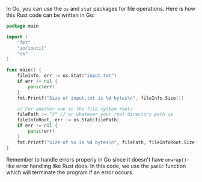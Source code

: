 In Go, you can use the `os` and `stat` packages for file operations. Here is how this Rust code can be written in Go:

```go
package main

import (
	"fmt"
	"io/ioutil"
	"os"
)

func main() {
	fileInfo, err := os.Stat("input.txt")
	if err != nil {
		panic(err)
	}
	fmt.Printf("Size of input.txt is %d bytes\n", fileInfo.Size())

	// For another one in the file system root:
    filePath := "/" // or whatever your root directory path is
	fileInfoRoot, err := os.Stat(filePath)
	if err != nil {
		panic(err)
	}
	fmt.Printf("Size of %s is %d bytes\n", filePath, fileInfoRoot.Size())
}
```

Remember to handle errors properly in Go since it doesn't have `unwrap()`-like error handling like Rust does. In this code, we use the `panic` function which will terminate the program if an error occurs.
